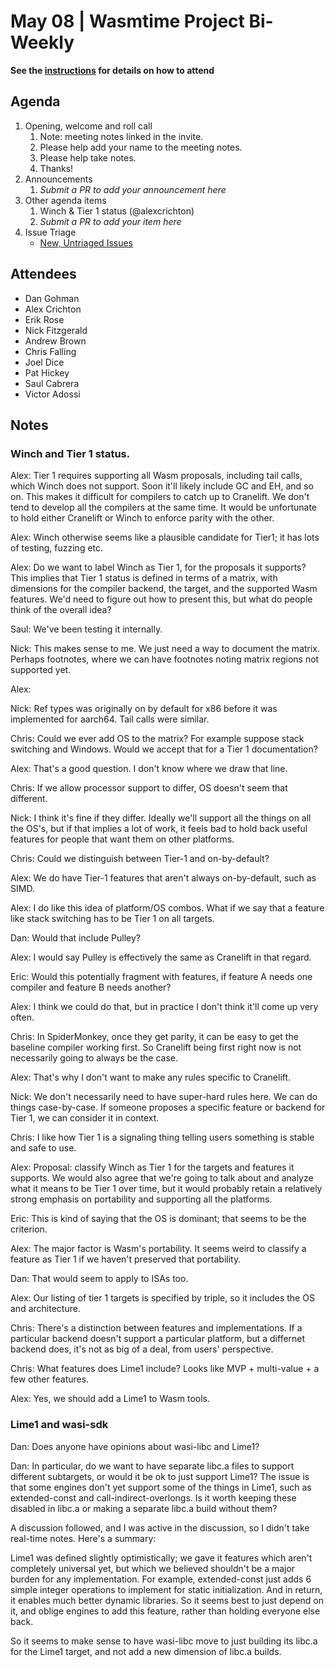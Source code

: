 # May 08 | Wasmtime Project Bi-Weekly

**See the [instructions](../README.md) for details on how to attend**

## Agenda

1. Opening, welcome and roll call
   1. Note: meeting notes linked in the invite.
   1. Please help add your name to the meeting notes.
   1. Please help take notes.
   1. Thanks!
1. Announcements
   1. _Submit a PR to add your announcement here_
1. Other agenda items
   1. Winch & Tier 1 status (@alexcrichton)
   1. _Submit a PR to add your item here_
1. Issue Triage
   * [New, Untriaged Issues](https://github.com/bytecodealliance/wasmtime/issues?q=is%3Aopen+comments%3A%3C2+created%3A%3E%3D2024-12-19)

## Attendees

 - Dan Gohman
 - Alex Crichton
 - Erik Rose
 - Nick Fitzgerald
 - Andrew Brown
 - Chris Falling
 - Joel Dice
 - Pat Hickey
 - Saul Cabrera
 - Victor Adossi

## Notes

### Winch and Tier 1 status.

Alex: Tier 1 requires supporting all Wasm proposals, including tail calls,
which Winch does not support. Soon it'll likely include GC and EH, and so on.
This makes it difficult for compilers to catch up to Cranelift. We don't
tend to develop all the compilers at the same time. It would be unfortunate
to hold either Cranelift or Winch to enforce parity with the other.

Alex: Winch otherwise seems like a plausible candidate for Tier1; it has lots of
testing, fuzzing etc.

Alex: Do we want to label Winch as Tier 1, for the proposals it supports? This
implies that Tier 1 status is defined in terms of a matrix, with dimensions for
the compiler backend, the target, and the supported Wasm features. We'd need
to figure out how to present this, but what do people think of the overall idea?

Saul: We've been testing it internally.

Nick: This makes sense to me. We just need a way to document the matrix. Perhaps
footnotes, where we can have footnotes noting matrix regions not supported yet.

Alex: 

Nick: Ref types was originally on by default for x86 before it was implemented
for aarch64. Tail calls were similar.

Chris: Could we ever add OS to the matrix? For example suppose stack switching
and Windows. Would we accept that for a Tier 1 documentation?

Alex: That's a good question. I don't know where we draw that line.

Chris: If we allow processor support to differ, OS doesn't seem that different.

Nick: I think it's fine if they differ. Ideally we'll support all the things
on all the OS's, but if that implies a lot of work, it feels bad to hold back
useful features for people that want them on other platforms.

Chris: Could we distinguish between Tier-1 and on-by-default?

Alex: We do have Tier-1 features that aren't always on-by-default, such as SIMD.

Alex: I do like this idea of platform/OS combos. What if we say that a feature
like stack switching has to be Tier 1 on all targets.

Dan: Would that include Pulley?

Alex: I would say Pulley is effectively the same as Cranelift in that regard.

Eric: Would this potentially fragment with features, if feature A needs one
compiler and feature B needs another?

Alex: I think we could do that, but in practice I don't think it'll come up
very often.

Chris: In SpiderMonkey, once they get parity, it can be easy to get the baseline
compiler working first. So Cranelift being first right now is not necessarily going
to always be the case.

Alex: That's why I don't want to make any rules specific to Cranelift.

Nick: We don't necessarily need to have super-hard rules here. We can do things
case-by-case. If someone proposes a specific feature or backend for Tier 1, we can
consider it in context.

Chris: I like how Tier 1 is a signaling thing telling users something is stable
and safe to use.

Alex: Proposal: classify Winch as Tier 1 for the targets and features it supports.
We would also agree that we're going to talk about and analyze what it means to be
Tier 1 over time, but it would probably retain a relatively strong emphasis on
portability and supporting all the platforms.

Eric: This is kind of saying that the OS is dominant; that seems to be the criterion.

Alex: The major factor is Wasm's portability. It seems weird to classify a feature as
Tier 1 if we haven't preserved that portability.

Dan: That would seem to apply to ISAs too.

Alex: Our listing of tier 1 targets is specified by triple, so it includes the OS
and architecture.

Chris: There's a distinction between features and implementations. If a particular
backend doesn't support a particular platform, but a differnet backend does, it's
not as big of a deal, from users' perspective.

Chris: What features does Lime1 include? Looks like MVP + multi-value + a few other features. 

Alex: Yes, we should add a Lime1 to Wasm tools. 

### Lime1 and wasi-sdk

Dan: Does anyone have opinions about wasi-libc and Lime1?

Dan: In particular, do we want to have separate libc.a files to support
different subtargets, or would it be ok to just support Lime1? The issue
is that some engines don't yet support some of the things in Lime1, such
as extended-const and call-indirect-overlongs. Is it worth keeping these
disabled in libc.a or making a separate libc.a build without them?

A discussion followed, and I was active in the discussion, so I didn't take
real-time notes. Here's a summary:

Lime1 was defined slightly optimistically; we gave it features which aren't
completely universal yet, but which we believed shouldn't be a major burden
for any implementation. For example, extended-const just adds 6 simple
integer operations to implement for static initialization. And in return,
it enables much better dynamic libraries. So it seems best to just depend
on it, and oblige engines to add this feature, rather than holding everyone
else back.

So it seems to make sense to have wasi-libc move to just building its libc.a
for the Lime1 target, and not add a new dimension of libc.a builds.
